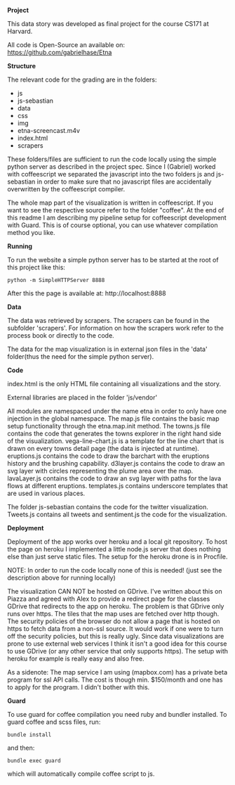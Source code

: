 **Project**

This data story was developed as final project for the course CS171 at Harvard.

All code is Open-Source an available on: https://github.com/gabrielhase/Etna

**Structure**

The relevant code for the grading are in the folders:
  - js
  - js-sebastian
  - data
  - css
  - img
  - etna-screencast.m4v
  - index.html
  - scrapers

These folders/files are sufficient to run the code locally using the simple python server as described in the project spec. Since I (Gabriel) worked with coffeescript we separated the javascript into the two folders js and js-sebastian in order to make sure that no javascript files are accidentally overwritten by the coffeescript compiler.

The whole map part of the visualization is written in coffeescript. If you want to see the respective source refer to the folder "coffee". At the end of this readme I am describing my pipeline setup for coffeescript development with Guard. This is of course optional, you can use whatever compilation method  you like.

**Running**

To run the website a simple python server has to be started at the root of this project like this:

```
python -m SimpleHTTPServer 8888
```

After this the page is available at: http://localhost:8888

**Data**

The data was retrieved by scrapers. The scrapers can be found in the subfolder 'scrapers'. For information on how the scrapers work refer to the process book or directly to the code.

The data for the map visualization is in external json files in the 'data' folder(thus the need for the simple python server).

**Code**

index.html is the only HTML file containing all visualizations and the story.

External libraries are placed in the folder 'js/vendor'

All modules are namespaced under the name etna in order to only have one injection in the global namespace. The map.js file contains the basic map setup functionality through the etna.map.init method. The towns.js file contains the code that generates the towns explorer in the right hand side of the visualization. vega-line-chart.js is a template for the line chart that is drawn on every towns detail page (the data is injected at runtime). eruptions.js contains the code to draw the barchart with the eruptions history and the brushing capability. d3layer.js contains the code to draw an svg layer with circles representing the plume area over the map. lavaLayer.js contains the code to draw an svg layer with paths for the lava flows at different eruptions. templates.js contains underscore templates that are used in various places.

The folder js-sebastian contains the code for the twitter visualization. Tweets.js contains all tweets and sentiment.js the code for the visualization.

**Deployment**

Deployment of the app works over heroku and a local git repository. To host the page on heroku I implemented a little node.js server that does nothing else than just serve static files. The setup for the heroku drone is in Procfile.

NOTE: In order to run the code locally none of this is needed! (just see the description above for running locally)

The visualization CAN NOT be hosted on GDrive. I've written about this on Piazza and agreed with Alex to provide a redirect page for the classes GDrive that redirects to the app on heroku.
The problem is that GDrive only runs over https. The tiles that the map uses are fetched over http though. The security policies of the browser do not allow a page that is hosted on https to fetch data from a non-ssl source. It would work if one were to turn off the security policies, but this is really ugly. Since data visualizations are prone to use external web services I think it isn't a good idea for this course to use GDrive (or any other service that only supports https). The setup with heroku for example is really easy and also free.

As a sidenote: The map service I am using (mapbox.com) has a private beta program for ssl API calls. The cost is though min. $150/month and one has to apply for the program. I didn't bother with this.

**Guard**

To use guard for coffee compilation you need ruby and bundler installed.
To guard coffee and scss files, run:

```
bundle install
```

and then:

```
bundle exec guard
```

which will automatically compile coffee script to js.